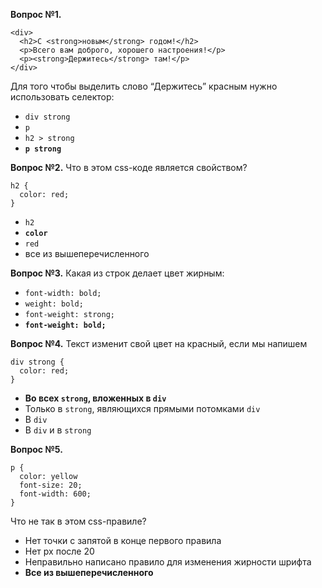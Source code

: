 ﻿**Вопрос №1.**

    <div>
      <h2>С <strong>новым</strong> годом!</h2>
      <p>Всего вам доброго, хорошего настроения!</p>
      <p><strong>Держитесь</strong> там!</p>
    </div>

Для того чтобы выделить слово “Держитесь” красным нужно использовать селектор: 

* `div strong`
* `p` 
* `h2 > strong`
* **`p strong`**

**Вопрос №2.** Что в этом css-коде является свойством?

    h2 {
      color: red; 
    }

* `h2`
* **`color`**
* `red`
* все из вышеперечисленного

**Вопрос №3.** Какая из строк делает цвет жирным: 

* `font-width: bold;`
* `weight: bold;`
* `font-weight: strong;`
* **`font-weight: bold;`**

**Вопрос №4.** Текст изменит свой цвет на красный, если мы напишем

    div strong {
      color: red;
    } 

* **Во всех `strong`, вложенных в `div`**
* Только в `strong`, являющихся прямыми потомками `div`
* В `div`
* В `div` и в `strong`

**Вопрос №5.**

    p {
      color: yellow
      font-size: 20;
      font-width: 600;
    }

Что не так в этом css-правиле?

* Нет точки с запятой в конце первого правила
* Нет px после 20
* Неправильно написано правило для изменения жирности шрифта
* **Все из вышеперечисленного**



